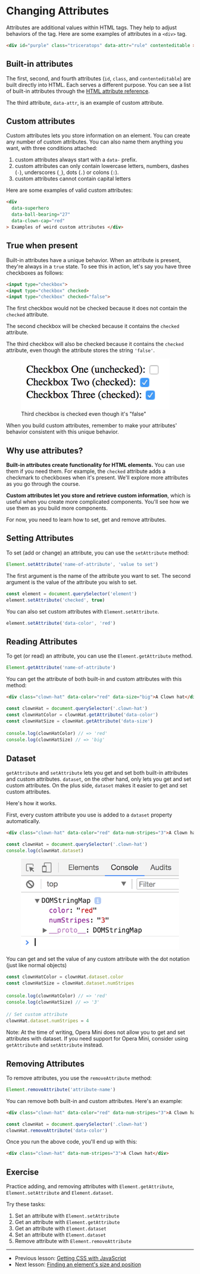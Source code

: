 # Changing Attributes

Attributes are additional values within HTML tags. They help to adjust behaviors of the tag. Here are some examples of attributes in a `<div>` tag.

```html
<div id="purple" class="triceratops" data-attr="rule" contenteditable >Any tag can contain multiple attributes!</div>
```

## Built-in attributes

The first, second, and fourth attributes (`id`, `class`, and `contenteditable`) are built directly into HTML. Each serves a different purpose. You can see a list of built-in attributes through the [HTML attribute reference](https://developer.mozilla.org/en-US/docs/Web/HTML/Attributes).

The third attribute, `data-attr`, is an example of custom attribute.

## Custom attributes

Custom attributes lets you store information on an element. You can create any number of custom attributes. You can also name them anything you want, with three conditions attached:

1. custom attributes always start with a `data-` prefix.
2. custom attributes can only contain lowercase letters, numbers, dashes (`-`), underscores (`_`), dots (`.`) or colons (`:`).
3. custom attributes cannot contain capital letters

Here are some examples of valid custom attributes:

```html
<div
  data-superhero
  data-ball-bearing="27"
  data-clown-cap="red"
> Examples of weird custom attributes </div>
```

## True when present

Built-in attributes have a unique behavior. When an attribute is present, they're always in a `true` state. To see this in action, let's say you have three checkboxes as follows:

```html
<input type="checkbox">
<input type="checkbox" checked>
<input type="checkbox" checked="false">
```

The first checkbox would not be checked because it does not contain the `checked` attribute.

The second checkbox will be checked because it contains the `checked` attribute.

The third checkbox will also be checked because it contains the `checked` attribute, even though the attribute stores the string `'false'`.

<figure>
  <img src="../../images/dom-basics/attributes/checkbox.png" alt="Third checkbox is checked even though it's false">
  <figcaption>Third checkbox is checked even though it's "false"</figcaption>
</figure>

When you build custom attributes, remember to make your attributes' behavior consistent with this unique behavior.

## Why use attributes?

**Built-in attributes create functionality for HTML elements.** You can use them if you need them. For example, the `checked` attribute adds a checkmark to checkboxes when it's present. We'll explore more attributes as you go through the course.

**Custom attributes let you store and retrieve custom information**, which is useful when you create more complicated components. You'll see how we use them as you build more components.

For now, you need to learn how to set, get and remove attributes.

## Setting Attributes

To set (add or change) an attribute, you can use the `setAttribute` method:

```js
Element.setAttribute('name-of-attribute', 'value to set')
```

The first argument is the name of the attribute you want to set. The second argument is the value of the attribute you wish to set.

```js
const element = document.querySelector('element')
element.setAttribute('checked', true)
```

You can also set custom attributes with `Element.setAttribute`.

```js
element.setAttribute('data-color', 'red')
```

## Reading Attributes

To get (or read) an attribute, you can use the `Element.getAttribute` method.

```js
Element.getAttribute('name-of-attribute')
```

You can get the attribute of both built-in and custom attributes with this method:

```html
<div class="clown-hat" data-color="red" data-size="big">A Clown hat</div>
```

```js
const clownHat = document.querySelector('.clown-hat')
const clownHatColor = clownHat.getAttribute('data-color')
const clownHatSize = clownHat.getAttribute('data-size')

console.log(clownHatColor) // => 'red'
console.log(clownHatSize) // => 'big'
```

## Dataset

`getAttribute` and `setAttribute` lets you get and set both built-in attributes and custom attributes. `dataset`, on the other hand, only lets you get and set custom attributes. On the plus side, `dataset` makes it easier to get and set custom attributes.

Here's how it works.

First, every custom attribute you use is added to a `dataset` property automatically.

```html
<div class="clown-hat" data-color="red" data-num-stripes="3">A Clown hat</div>
```

```js
const clownHat = document.querySelector('.clown-hat')
console.log(clownHat.dataset)
```

<figure>
  <img src="../../images/dom-basics/attributes/dataset.png" alt="">
  <figcaption></figcaption>
</figure>

You can get and set the value of any custom attribute with the dot notation (just like normal objects)

```js
const clownHatColor = clownHat.dataset.color
const clownHatSize = clownHat.dataset.numStripes

console.log(clownHatColor) // => 'red'
console.log(clownHatSize) // => '3'

// Set custom attribute
clownHat.dataset.numStripes = 4
```

Note: At the time of writing, Opera Mini does not allow you to get and set attributes with dataset. If you need support for Opera Mini, consider using `getAttribute` and `setAttribute` instead.

## Removing Attributes

To remove attributes, you use the `removeAttribute` method:

```js
Element.removeAttribute('attribute-name')
```

You can remove both built-in and custom attributes. Here's an example:

```html
<div class="clown-hat" data-color="red" data-num-stripes="3">A Clown hat</div>
```

```js
const clownHat = document.querySelector('.clown-hat')
clownHat.removeAttribute('data-color')
```

Once you run the above code, you'll end up with this:

```html
<div class="clown-hat" data-num-stripes="3">A Clown hat</div>
```

## Exercise

Practice adding, and removing attributes with `Element.getAttribute`, `Element.setAttribute` and `Element.dataset`.

Try these tasks:

1. Set an attribute with `Element.setAttribute`
2. Get an attribute with `Element.getAttribute`
3. Get an attribute with `Element.dataset`
4. Set an attribute with `Element.dataset`
5. Remove attribute with `Element.removeAttribute`

---

- Previous lesson: [Getting CSS with JavaScript](03.getting-css.md)
- Next lesson: [Finding an element's size and position](05.finding-element-size-and-position.md)
